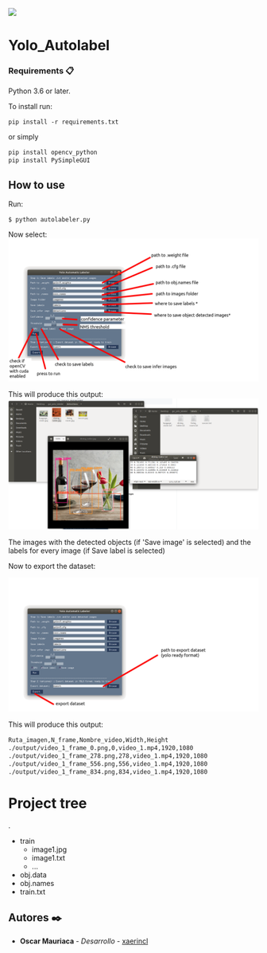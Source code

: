 ![](https://user-images.githubusercontent.com/13696193/43165867-fe02e3b2-8f62-11e8-9fd0-cc7c86b11772.png)




# Yolo_Autolabel



### Requirements 📋

Python 3.6 or later.


To install run:

```
pip install -r requirements.txt
```
or simply
```
pip install opencv_python
pip install PySimpleGUI
```

## How to use 

Run:
```
$ python autolabeler.py
```
Now select:
![tutorial_1](/github_images/img1.png)


This will produce this output:
![tutorial_2](/github_images/img2.png)

The images with the detected objects (if 'Save image' is selected) and the labels for every image (if Save label is selected)

Now to export the dataset:

![tutorial_3](/github_images/img3.png)

This will produce this output:

```
Ruta_imagen,N_frame,Nombre_video,Width,Height
./output/video_1_frame_0.png,0,video_1.mp4,1920,1080
./output/video_1_frame_278.png,278,video_1.mp4,1920,1080
./output/video_1_frame_556.png,556,video_1.mp4,1920,1080
./output/video_1_frame_834.png,834,video_1.mp4,1920,1080
```

# Project tree

.
 * train
   * image1.jpg
   * image1.txt
   * ...
 * obj.data
 * obj.names
 * train.txt



## Autores ✒️
* **Oscar Mauriaca** - *Desarrollo* - [xaerincl](https://github.com/xaerincl)
